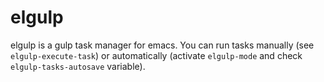 # elgulp
elgulp is a gulp task manager for emacs. You can run tasks manually
(see `elgulp-execute-task`) or automatically (activate `elgulp-mode`
and check `elgulp-tasks-autosave` variable).
